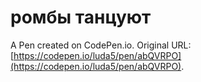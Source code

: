 # ромбы танцуют

A Pen created on CodePen.io. Original URL: [https://codepen.io/luda5/pen/abQVRPO](https://codepen.io/luda5/pen/abQVRPO).

